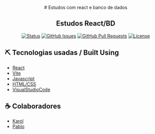 <p align="center">
  # Estudos com react e banco de dados
</p>

<h2 align="center">Estudos React/BD</h2>
<div align="center">

[![Status](https://img.shields.io/badge/Status-Active-yellow/?style=flat-square&color=Green)](https://github.com/gersonmachado/site-react)
[![GitHub Issues](https://img.shields.io/badge/Issues-0-blue/?style=flat-square&color=blue)](https://github.com/gersonmachado/site-react/issues)
[![GitHub Pull Requests](https://img.shields.io/badge/Pull%20requests-0-blue/?style=flat-square&color=blue)](https://github.com/gersonmachado/site-react/pulls)
[![License](https://img.shields.io/badge/License-MIT-blueviolet/?style=flat-square&color=blueviolet)](/LICENSE)

</div>

## ⛏️ Tecnologias usadas / Built Using

- [React](https://react.dev)
- [Vite](https://vitejs.dev)
- [Javascript](https://developer.mozilla.org/pt-BR/docs/Web/JavaScript)
- [HTML/CSS](https://www.w3schools.com/html/default.asp)
- [VisualStudioCode](https://code.visualstudio.com/)

## ☕ Colaboradores

- [Karol](https://github.com/Karollayneer)
- [Pablo](https://github.com/pabloedutech)
